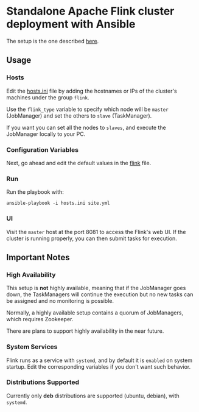 
# Standalone Apache Flink cluster deployment with Ansible

The setup is the one described [here](https://ci.apache.org/projects/flink/flink-docs-release-1.6/ops/deployment/cluster_setup.html).

## Usage

### Hosts

Edit the [hosts.ini](hosts.ini) file by adding the hostnames or IPs of the cluster's machines under the group `flink`. 

Use the `flink_type` variable to specify which node will be `master` (JobManager) and set the others to `slave` (TaskManager).

If you want you can set all the nodes to `slaves`, and execute the JobManager locally to your PC.

### Configuration Variables

Next, go ahead and edit the default values in the [flink](group_vars/flink) file.

### Run

Run the playbook with:

```
ansible-playbook -i hosts.ini site.yml
```

### UI

Visit the `master` host at the port 8081 to access the Flink's web UI. If the cluster is running properly, you can then submit tasks for execution.

## Important Notes

### High Availability

This setup is **not** highly available, meaning that if the JobManager goes down, the TaskManagers will continue the execution but no new tasks can be assigned and no monitoring is possible. 

Normally, a highly available setup contains a quorum of JobManagers, which requires Zookeeper.

There are plans to support highly availability in the near future.

### System Services

Flink runs as a service with `systemd`, and by default it is `enabled` on system startup. Edit the corresponding variables if you don't want such behavior. 

### Distributions Supported

Currently only **deb** distributions are supported (ubuntu, debian), with `systemd`.
